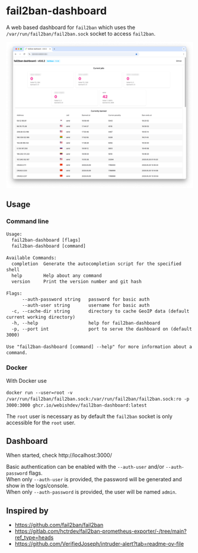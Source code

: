 # fail2ban-dashboard

A web based dashboard for `fail2ban` which uses the `/var/run/fail2ban/fail2ban.sock` socket to access `fail2ban`.

![Screenshot of fail2ban-dashboard](./images/screenshot.png "Screenshot of fail2ban-dashboard")

## Usage

### Command line

```
Usage:
  fail2ban-dashboard [flags]
  fail2ban-dashboard [command]

Available Commands:
  completion  Generate the autocompletion script for the specified shell
  help        Help about any command
  version     Print the version number and git hash

Flags:
      --auth-password string   password for basic auth
      --auth-user string       username for basic auth
  -c, --cache-dir string       directory to cache GeoIP data (default current working directory)
  -h, --help                   help for fail2ban-dashboard
  -p, --port int               port to serve the dashboard on (default 3000)

Use "fail2ban-dashboard [command] --help" for more information about a command.

```

### Docker

With Docker use

`docker run --user=root -v /var/run/fail2ban/fail2ban.sock:/var/run/fail2ban/fail2ban.sock:ro -p 3000:3000 ghcr.io/webishdev/fail2ban-dashboard:latest`

The `root` user is necessary as by default the `fail2ban` socket is only accessible for the `root` user.

## Dashboard

When started, check http://localhost:3000/

Basic authentication can be enabled with the `--auth-user` and/or `--auth-password` flags.  
When only `--auth-user` is provided, the password will be generated and show in the logs/console.  
When only `--auth-password` is provided, the user will be named `admin`.

## Inspired by

- https://github.com/fail2ban/fail2ban
- https://gitlab.com/hctrdev/fail2ban-prometheus-exporter/-/tree/main?ref_type=heads
- https://github.com/VerifiedJoseph/intruder-alert?tab=readme-ov-file